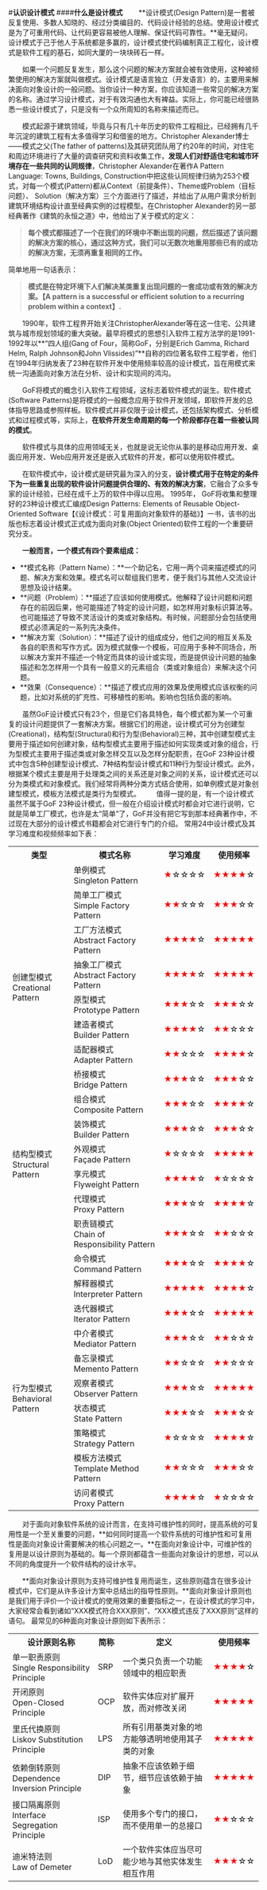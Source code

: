 #**认识设计模式**
####**什么是设计模式**
　　**设计模式(Design Pattern)是一套被反复使用、多数人知晓的、经过分类编目的、代码设计经验的总结。使用设计模式是为了可重用代码、让代码更容易被他人理解、保证代码可靠性。**毫无疑问，设计模式于己于他人于系统都是多赢的，设计模式使代码编制真正工程化，设计模式是软件工程的基石，如同大厦的一块块砖石一样。

　　如果一个问题反复发生，那么这个问题的解决方案就会被有效使用，这种被频繁使用的解决方案就叫做模式。设计模式是语言独立（开发语言）的，主要用来解决面向对象设计的一般问题。当你设计一种方案，你应该知道一些常见的解决方案的名称。通过学习设计模式，对于有效沟通也大有裨益。实际上，你可能已经很熟悉一些设计模式了，只是没有一个众所周知的名称来描述而已。

　　模式起源于建筑领域，毕竟与只有几十年历史的软件工程相比，已经拥有几千年沉淀的建筑工程有太多值得学习和借鉴的地方。Christopher Alexander博士——模式之父(The father of patterns)及其研究团队用了约20年的时间，对住宅和周边环境进行了大量的调查研究和资料收集工作，**发现人们对舒适住宅和城市环境存在一些共同的认同规律**，Christopher Alexander在著作A Pattern Language: Towns, Buildings, Construction中把这些认同规律归纳为253个模式，对每一个模式(Pattern)都从Context（前提条件）、Theme或Problem（目标问题）、 Solution（解决方案）三个方面进行了描述，并给出了从用户需求分析到建筑环境结构设计直至经典实例的过程模型。在Christopher Alexander的另一部经典著作《建筑的永恒之道》中，他给出了关于模式的定义：
>**每个模式都描述了一个在我们的环境中不断出现的问题，然后描述了该问题的解决方案的核心，通过这种方式，我们可以无数次地重用那些已有的成功的解决方案，无须再重复相同的工作。**

简单地用一句话表示：
>**模式是在特定环境下人们解决某类重复出现问题的一套成功或有效的解决方案。【A pattern is a successful or efficient solution to a recurring  problem within a context】.**

　　1990年，软件工程界开始关注ChristopherAlexander等在这一住宅、公共建筑与城市规划领域的重大突破。最早将模式的思想引入软件工程方法学的是1991-1992年以**“四人组(Gang of Four，简称GoF，分别是Erich Gamma, Richard Helm, Ralph Johnson和John Vlissides)”**自称的四位著名软件工程学者，他们在1994年归纳发表了23种在软件开发中使用频率较高的设计模式，旨在用模式来统一沟通面向对象方法在分析、设计和实现间的鸿沟。

　　GoF将模式的概念引入软件工程领域，这标志着软件模式的诞生。软件模式(Software Patterns)是将模式的一般概念应用于软件开发领域，即软件开发的总体指导思路或参照样板。软件模式并非仅限于设计模式，还包括架构模式、分析模式和过程模式等，实际上，**在软件开发生命周期的每一个阶段都存在着一些被认同的模式**。

　　软件模式与具体的应用领域无关，也就是说无论你从事的是移动应用开发、桌面应用开发、Web应用开发还是嵌入式软件的开发，都可以使用软件模式。

　　在软件模式中，设计模式是研究最为深入的分支，**设计模式用于在特定的条件下为一些重复出现的软件设计问题提供合理的、有效的解决方案**，它融合了众多专家的设计经验，已经在成千上万的软件中得以应用。 1995年， GoF将收集和整理好的23种设计模式汇编成Design Patterns: Elements of Reusable Object-Oriented Software【《设计模式：可复用面向对象软件的基础》】一书，该书的出版也标志着设计模式正式成为面向对象(Object Oriented)软件工程的一个重要研究分支。

　　**一般而言，一个模式有四个要素组成：**

- **模式名称（Pattern Name）：**一个助记名，它用一两个词来描述模式的问题、解决方案和效果。模式名可以帮组我们思考，便于我们与其他人交流设计思想及设计结果。
- **问题（Problem）：**描述了应该如何使用模式。他解释了设计问题和问题存在的前因后果，他可能描述了特定的设计问题，如怎样用对象标识算法等。也可能描述了导致不灵活设计的类或对象结构。有时候，问题部分会包括使用模式必须满足的一系列先决条件。
- **解决方案（Solution）：**描述了设计的组成成分，他们之间的相互关系及各自的职责和写作方式。因为模式就像一个模板，可应用于多种不同场合，所以解决方案并不描述一个特定而具体的设计或实现，而是提供设计问题的抽象描述和怎怎样用一个具有一般意义的元素组合（类或对象组合）来解决这个问题。
- **效果（Consequence）：**描述了模式应用的效果及使用模式应该权衡的问题，比如对系统的扩充性、可移植性的影响。影响也包括负面的影响。

　　虽然GoF设计模式只有23个，但是它们各具特色，每个模式都为某一个可重复的设计问题提供了一套解决方案。根据它们的用途，设计模式可分为创建型(Creational)，结构型(Structural)和行为型(Behavioral)三种，其中创建型模式主要用于描述如何创建对象，结构型模式主要用于描述如何实现类或对象的组合，行为型模式主要用于描述类或对象怎样交互以及怎样分配职责，在GoF 23种设计模式中包含5种创建型设计模式、7种结构型设计模式和11种行为型设计模式。此外，根据某个模式主要是用于处理类之间的关系还是对象之间的关系，设计模式还可以分为类模式和对象模式。我们经常将两种分类方式结合使用，如单例模式是对象创建型模式，模板方法模式是类行为型模式。
　　值得一提的是，有一个设计模式虽然不属于GoF 23种设计模式，但一般在介绍设计模式时都会对它进行说明，它就是简单工厂模式，也许是太“简单”了，GoF并没有把它写到那本经典著作中，不过现在大部分的设计模式书籍都会对它进行专门的介绍。
常用24中设计模式及其学习难度和视频频率如下表：
<table class="table table-bordered table-striped table-condensed">
    <tr>
	    <th>类型</th>
		<th>模式名称</th>
		<th>学习难度</th>
		<th>使用频率</th>
    </tr>
    <tr>
        <td rowspan="6" ><br/><br/><br/><br/><br/><br/><br/>创建型模式<br/>Creational Pattern</td>
		<td>单例模式<br />Singleton Pattern</td>
		<td><font color=red>★</font>☆☆☆☆</td>
		<td><font color=red>★★★★</font>☆</td>
    </tr>
     <tr>
		<td>简单工厂模式<br />Simple Factory Pattern</td>
		<td><font color=red>★★</font>☆☆☆</td>
		<td><font color=red>★★★</font>☆☆</td>
    </tr>
    <tr>
		<td>工厂方法模式<br />Abstract  Factory Pattern</td>
		<td><font color=red>★★★★</font>☆</td>
		<td><font color=red>★★★★★</font></td>
    </tr>
    <tr>
		<td>抽象工厂模式<br />Abstract  Factory Pattern</td>
		<td><font color=red>★★★★</font>☆</td>
		<td><font color=red>★★★★★</font></td>
    </tr>
    <tr>
		<td>原型模式<br />Prototype Pattern</td>
		<td><font color=red>★★★</font>☆☆</td>
		<td><font color=red>★★★</font>☆☆</td>
    </tr>
    <tr>
		<td>建造者模式<br />Builder Pattern</td>
		<td><font color=red>★★★★</font>☆</td>
		<td><font color=red>★★</font>☆☆☆</td>
    </tr>
    <tr>
        <td rowspan="7" ><br/><br/><br/><br/><br/><br/><br/>结构型模式<br/>Structural Pattern</td>
		<td>适配器模式<br />Adapter Pattern</td>
		<td><font color=red>★★</font>☆☆☆</td>
		<td><font color=red>★★★★</font>☆</td>
    </tr>
    <tr>
		<td>桥接模式<br />Bridge  Pattern</td>
		<td><font color=red>★★★</font>☆☆</td>
		<td><font color=red>★★★</font>☆☆</td>
    </tr>
    <tr>
		<td>组合模式<br />Composite  Pattern</td>
		<td><font color=red>★★★</font>☆☆</td>
		<td><font color=red>★★★★</font>☆</td>
    </tr>
    <tr>
		<td>装饰模式<br />Builder Pattern</td>
		<td><font color=red>★★★</font>☆☆</td>
		<td><font color=red>★★★</font>☆☆</td>
    </tr>
    <tr>
		<td>外观模式<br />Façade  Pattern</td>
		<td><font color=red>★</font>☆☆☆☆</td>
		<td><font color=red>★★★★★</font></td>
    </tr>
    <tr>
		<td>享元模式<br />Flyweight  Pattern</td>
		<td><font color=red>★★★★</font>☆</td>
		<td><font color=red>★</font>☆☆☆☆</td>
    </tr>
    <tr>
		<td>代理模式<br />Proxy  Pattern</td>
		<td><font color=red>★★★</font>☆☆</td>
		<td><font color=red>★★★★</font>☆</td>
    </tr>
    <tr>
        <td rowspan="11" ><br/><br/><br/><br/><br/><br/><br/>行为型模式<br/>Behavioral Pattern</td>
		<td>职责链模式<br />Chain  of Responsibility Pattern</td>
		<td><font color=red>★★★</font>☆☆</td>
		<td><font color=red>★★</font>☆☆☆</td>
    </tr>
    <tr>
		<td>命令模式<br />Command  Pattern</td>
		<td><font color=red>★★★</font>☆☆</td>
		<td><font color=red>★★★★</font>☆</td>
    </tr>
    <tr>
		<td>解释器模式<br />Interpreter  Pattern</td>
		<td><font color=red>★★★★★</font></td>
		<td><font color=red>★★★★</font>☆</td>
    </tr>
    <tr>
		<td>迭代器模式<br />Iterator  Pattern</td>
		<td><font color=red>★★★</font>☆☆</td>
		<td><font color=red>★★★★★</font></td>
    </tr>
    <tr>
		<td>中介者模式<br />Mediator  Pattern</td>
		<td><font color=red>★★★</font>☆☆</td>
		<td><font color=red>★★</font>☆☆☆</td>
    </tr>
    <tr>
		<td>备忘录模式<br />Memento  Pattern</td>
		<td><font color=red>★★</font>☆☆☆</td>
		<td><font color=red>★★</font>☆☆☆</td>
    </tr>
    <tr>
		<td>观察者模式<br />Observer  Pattern</td>
		<td><font color=red>★★★</font>☆☆</td>
		<td><font color=red>★★★★★</font></td>
    </tr>
    <tr>
		<td>状态模式<br />State  Pattern</td>
		<td><font color=red>★★★</font>☆☆</td>
		<td><font color=red>★★★</font>☆☆</td>
    </tr>
    <tr>
		<td>策略模式<br />Strategy  Pattern</td>
		<td><font color=red>★</font>☆☆☆☆</td>
		<td><font color=red>★★★★</font>☆</td>
    </tr>
    <tr>
		<td>模板方法模式<br />Template  Method Pattern</td>
		<td><font color=red>★★</font>☆☆☆</td>
		<td><font color=red>★★★</font>☆☆</td>
    </tr>
    <tr>
		<td>访问者模式<br />Proxy  Pattern</td>
		<td><font color=red>★★★★</font>☆</td>
		<td><font color=red>★</font>☆☆☆☆</td>
    </tr>
</table>
	
　　对于面向对象软件系统的设计而言，在支持可维护性的同时，提高系统的可复用性是一个至关重要的问题，**如何同时提高一个软件系统的可维护性和可复用性是面向对象设计需要解决的核心问题之一。**在面向对象设计中，可维护性的复用是以设计原则为基础的。每一个原则都蕴含一些面向对象设计的思想，可以从不同的角度提升一个软件结构的设计水平。

　　**面向对象设计原则为支持可维护性复用而诞生，这些原则蕴含在很多设计模式中，它们是从许多设计方案中总结出的指导性原则。**面向对象设计原则也是我们用于评价一个设计模式的使用效果的重要指标之一，在设计模式的学习中，大家经常会看到诸如“XXX模式符合XXX原则”、“XXX模式违反了XXX原则”这样的语句。
最常见的6种面向对象设计原则如下表所示：

<table class="table table-bordered table-striped table-condensed">
    <tr>
	    <th>设计原则名称</th>
	    <th>简称</th>
		<th>定义</th>
		<th>使用频率</th>
    </tr>
    <tr>
		<td>单一职责原则<br />Single Responsibility Principle</td>
		<td>SRP</td>
		<td>一个类只负责一个功能领域中的相应职责</td>
		<td><font color=red>★★★★</font>☆</td>
    </tr>
    <tr>
		<td>开闭原则<br />Open-Closed Principle</td>
		<td>OCP</td>
		<td>软件实体应对扩展开放，而对修改关闭</td>
		<td><font color=red>★★★★★</font></td>
    </tr>
    <tr>
		<td>里氏代换原则<br />Liskov Substitution Principle</td>
		<td>LPS</td>
		<td>所有引用基类对象的地方能够透明地使用其子类的对象</td>
		<td><font color=red>★★★★★</font></td>
    </tr>
    <tr>
		<td>依赖倒转原则<br />Dependence  Inversion Principle</td>
		<td>DIP</td>
		<td>抽象不应该依赖于细节，细节应该依赖于抽象</td>
		<td><font color=red>★★★★★</font></td>
    </tr>
     <tr>
		<td>接口隔离原则<br />Interface Segregation Principle</td>
		<td>ISP</td>
		<td>使用多个专门的接口，而不使用单一的总接口</td>
		<td><font color=red>★★</font>☆☆☆</td>
    </tr>
     <tr>
		<td>迪米特法则<br />Law of Demeter</td>
		<td>LoD</td>
		<td>一个软件实体应当尽可能少地与其他实体发生相互作用</td>
		<td><font color=red>★★★</font>☆☆</td>
    </tr>
</table>

